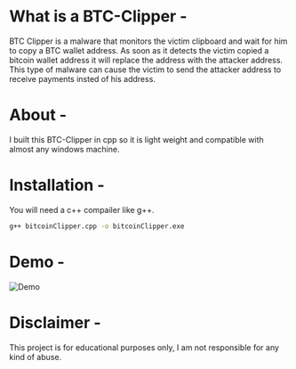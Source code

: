 # What is a BTC-Clipper -
BTC Clipper is a malware that monitors the victim clipboard and wait for him to copy a BTC wallet address.
As soon as it detects the victim copied a bitcoin wallet address it will replace the address with the attacker address.
This type of malware can cause the victim to send the attacker address to receive payments insted of his address.

# About -
I built this BTC-Clipper in cpp so it is light weight and compatible with almost any windows machine.

# Installation -
You will need a c++ compailer like g++.

```bash
g++ bitcoinClipper.cpp -o bitcoinClipper.exe
```

# Demo -
![Demo](https://imgur.com/qhqrpBH)

# Disclaimer -
This project is for educational purposes only, I am not responsible for any kind of abuse.
